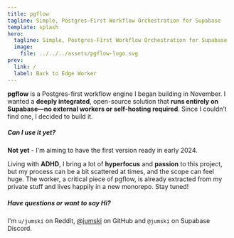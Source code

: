 ```yaml
---
title: pgflow
tagline: Simple, Postgres-First Workflow Orchestration for Supabase
template: splash
hero:
  tagline: Simple, Postgres-First Workflow Orchestration for Supabase
  image:
    file: ../../../assets/pgflow-logo.svg
prev:
  link: /
  label: Back to Edge Worker
---
```


**pgflow** is a Postgres-first workflow engine I began building in November. I wanted a **deeply integrated**, open-source solution that **runs entirely on Supabase—no external workers or self-hosting required**. Since I couldn’t find one, I decided to build it.

##### Can I use it yet?

**Not yet** - I'm aiming to have the first version ready in early 2024.

Living with **ADHD**, I bring a lot of **hyperfocus** and **passion** to this project, but my process can be a bit scattered at times, and the scope can feel huge.
The worker, a critical piece of pgflow, is already extracted from my private stuff and lives happily in a new monorepo. Stay tuned!

##### Have questions or want to say Hi?

I'm `u/jumski` on Reddit, [@jumski](https://github.com/jumski) on GitHub and `@jumski` on Supabase Discord.
